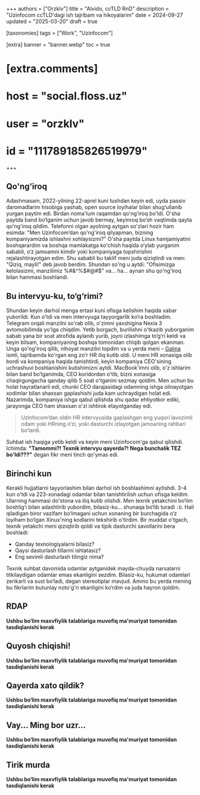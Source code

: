 +++
authors = ["Orzklv"]
title = "Alvido, ccTLD RnD"
description = "Uzinfocom ccTLD'dagi ish tajribam va hikoyalarim"
date = 2024-09-27
updated = "2025-03-20"
draft = true

[taxonomies]
tags = ["Work", "Uzinfocom"]

[extra]
banner = "banner.webp"
toc = true

# [extra.comments]
# host = "social.floss.uz"
# user = "orzklv"
# id = "111789185826519979"
+++

## Qo'ng'iroq

Adashmasam, 2022-yilning 22-aprel kuni tushdan keyin edi, uyda passiv daromadlarim hisobiga yashab, open source loyihalar bilan shug‘ullanib yurgan paytim edi. Birdan noma'lum raqamdan qo'ng'iroq bo'ldi. O'sha paytda band bo‘lganim uchun javob bermay, keyinroq bo‘sh vaqtimda qayta qo'ng'iroq qildim. Telefonni olgan ayolning aytgan so'zlari hozir ham esimda: "Men Uzinfocom’dan qo'ng'iroq qilyapman, bizning kompaniyamizda ishlashni xohlaysizmi?" O'sha paytda Linux hamjamiyatini boshqarardim va boshqa mamlakatga ko'chish haqida o‘ylab yurganim sababli, o‘z jamoamni kimdir yoki kompaniyaga topshirishni rejalashtirayotgan edim. Shu sababli bu taklif meni juda qiziqtirdi va men: "Qiziq, mayli!" deb javob berdim. Shundan so'ng u aytdi: "Ofisimizga kelolasizmi, manzilimiz %#&^%$#@#$" va… ha… aynan shu qo'ng'iroq bilan hammasi boshlandi.

## Bu intervyu-ku, to‘g‘rimi?

Shundan keyin darhol menga ertasi kuni ofisga kelishim haqida xabar yuborildi. Kun o'tdi va men intervyuga tayyorgarlik ko‘ra boshladim. Telegram orqali manzilni so'rab olib, o'zimni yaxshigina Nexia 3 avtomobilimda yo'lga chiqdim. Yetib borgach, burilishni o'tkazib yuborganim sabab yana bir soat atrofida aylanib yurib, joyni izlashimga to‘g‘ri keldi va keyin bilsam, kompaniyaning boshqa tomonidan chiqib qolgan ekanman. Unga qo'ng'iroq qilib, nihoyat manzilni topdim va u yerda meni – [Galina] ismli, tajribamda ko'rgan eng zo'r HR iliq kutib oldi. U meni HR xonasiga olib bordi va kompaniya haqida tanishtirdi, keyin kompaniya CEO'sining uchrashuvi boshlanishini kutishimizni aytdi. MacBook'imni olib, o'z ishlarim bilan band bo‘lganimda, CEO koridordan o'tib, bizni xonasiga chaqirgungacha qanday qilib 5 soat o'tganini sezmay qoldim. Men uchun bu holat hayratlanarli edi, chunki CEO darajasidagi odamning ishga olinayotgan xodimlar bilan shaxsan gaplashishi juda kam uchraydigan holat edi. Nazarimda, kompaniya ishga qabul qilishda shu qadar ehtiyotkor ediki, jarayonga CEO ham shaxsan o'zi ishtirok etayotganday edi.

> Uzinfocom’dan oldin HR intervyusida gaplashgan eng yuqori lavozimli odam yoki HRning o‘zi, yoki dasturchi izlayotgan jamoaning rahbari bo‘lardi.

Suhbat ish haqiga yetib keldi va keyin meni Uzinfocom'ga qabul qilishdi. Ichimda: **"Tamommi?! Texnik intervyu qayerda?! Nega bunchalik TEZ bo'ldi???"** degan fikr meni tinch qo'ymas edi.

## Birinchi kun

Kerakli hujjatlarni tayyorlashim bilan darhol ish boshlashimni aytishdi. 3-4 kun o'tdi va 223-xonadagi odamlar bilan tanishtirilish uchun ofisga keldim. Ularning hammasi do'stona va iliq kutib olishdi. Men texnik yetakchini bo‘lim boshlig‘i bilan adashtirib yubordim, bilasiz-ku... shunaqa bo‘lib turadi `:D`. Hali qiladigan biror vazifam bo‘lmagani uchun xonaning bir burchagida o‘z loyiham bo‘lgan Xinux'ning kodlarini tekshirib o'tirdim. Bir muddat o'tgach, texnik yetakchi meni qiziqtirib qoldi va tipik dasturchi savollarini bera boshladi:

- Qanday texnologiyalarni bilasiz?
- Qaysi dasturlash tillarini ishlatasiz?
- Eng sevimli dasturlash tilingiz nima?

Texnik suhbat davomida odamlar aytganidek mayda-chuyda narsalarni titkilaydigan odamlar emas ekanligini sezdim. Bilasiz-ku, hukumat odamlari zerikarli va sust bo‘ladi, degan stereotiplar mavjud. Ammo bu yerda mening bu fikrlarim butunlay noto'g'ri ekanligini ko‘rdim va juda hayron qoldim.

## RDAP

**Ushbu bo‘lim maxvfiylik talablariga muvofiq ma'muriyat tomonidan tasdiqlanishi kerak**

## Quyosh chiqishi!

**Ushbu bo‘lim maxvfiylik talablariga muvofiq ma'muriyat tomonidan tasdiqlanishi kerak**

## Qayerda xato qildik?

**Ushbu bo‘lim maxvfiylik talablariga muvofiq ma'muriyat tomonidan tasdiqlanishi kerak**

## Vay... Ming bor uzr...

**Ushbu bo‘lim maxvfiylik talablariga muvofiq ma'muriyat tomonidan tasdiqlanishi kerak**

## Tirik murda

**Ushbu bo‘lim maxvfiylik talablariga muvofiq ma'muriyat tomonidan tasdiqlanishi kerak**

[Galina]: https://www.linkedin.com/in/galina-ahmedova-76b901231

